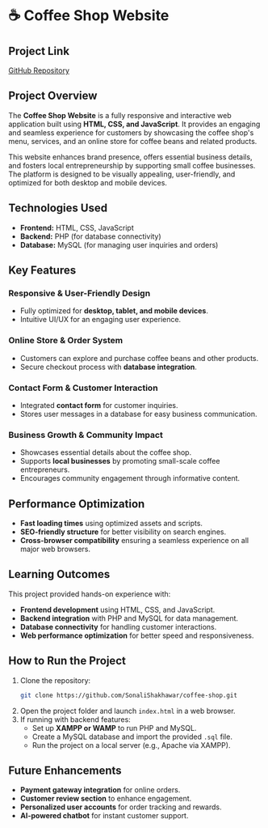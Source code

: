 # ☕ Coffee Shop Website

##  Project Link  
[GitHub Repository](https://github.com/SonaliShakhawar/coffee-shop)

##  Project Overview
The **Coffee Shop Website** is a fully responsive and interactive web application built using **HTML, CSS, and JavaScript**. It provides an engaging and seamless experience for customers by showcasing the coffee shop's menu, services, and an online store for coffee beans and related products. 

This website enhances brand presence, offers essential business details, and fosters local entrepreneurship by supporting small coffee businesses. The platform is designed to be visually appealing, user-friendly, and optimized for both desktop and mobile devices.

##  Technologies Used
- **Frontend:** HTML, CSS, JavaScript
- **Backend:** PHP (for database connectivity)
- **Database:** MySQL (for managing user inquiries and orders)

##  Key Features
###  Responsive & User-Friendly Design  
- Fully optimized for **desktop, tablet, and mobile devices**.
- Intuitive UI/UX for an engaging user experience.

###  Online Store & Order System  
- Customers can explore and purchase coffee beans and other products.  
- Secure checkout process with **database integration**.

###  Contact Form & Customer Interaction  
- Integrated **contact form** for customer inquiries.  
- Stores user messages in a database for easy business communication.

###  Business Growth & Community Impact  
- Showcases essential details about the coffee shop.  
- Supports **local businesses** by promoting small-scale coffee entrepreneurs.  
- Encourages community engagement through informative content.

##  Performance Optimization
- **Fast loading times** using optimized assets and scripts.
- **SEO-friendly structure** for better visibility on search engines.
- **Cross-browser compatibility** ensuring a seamless experience on all major web browsers.

##  Learning Outcomes
This project provided hands-on experience with:
- **Frontend development** using HTML, CSS, and JavaScript.
- **Backend integration** with PHP and MySQL for data management.
- **Database connectivity** for handling customer interactions.
- **Web performance optimization** for better speed and responsiveness.

##  How to Run the Project
1. Clone the repository:  
   ```bash
   git clone https://github.com/SonaliShakhawar/coffee-shop.git
   ```
2. Open the project folder and launch `index.html` in a web browser.
3. If running with backend features:
   - Set up **XAMPP or WAMP** to run PHP and MySQL.
   - Create a MySQL database and import the provided `.sql` file.
   - Run the project on a local server (e.g., Apache via XAMPP).

##  Future Enhancements
- **Payment gateway integration** for online orders.
- **Customer review section** to enhance engagement.
- **Personalized user accounts** for order tracking and rewards.
- **AI-powered chatbot** for instant customer support.

